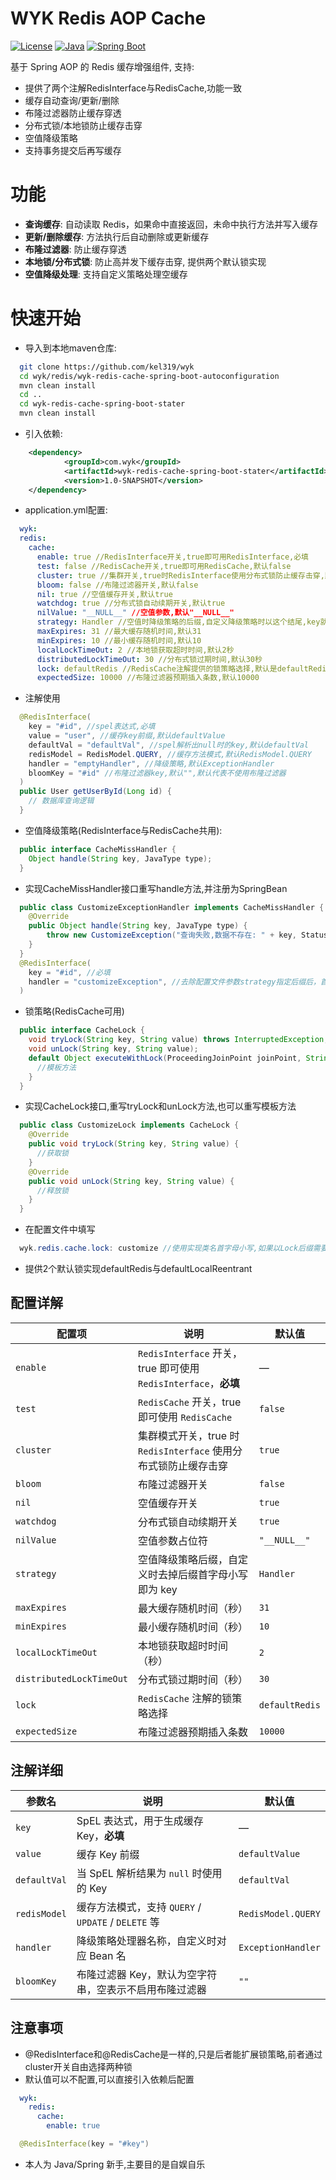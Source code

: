 # WYK Redis AOP Cache
[![License](https://img.shields.io/badge/license-MIT-blue.svg)](LICENSE)
[![Java](https://img.shields.io/badge/Java-17+-orange.svg)](https://www.java.com/)
[![Spring Boot](https://img.shields.io/badge/Spring%20Boot-2.7+-green.svg)](https://spring.io/projects/spring-boot)

基于 Spring AOP 的 Redis 缓存增强组件, 支持:
- 提供了两个注解RedisInterface与RedisCache,功能一致
- 缓存自动查询/更新/删除
- 布隆过滤器防止缓存穿透
- 分布式锁/本地锁防止缓存击穿
- 空值降级策略
- 支持事务提交后再写缓存
# 功能
- **查询缓存**: 自动读取 Redis，如果命中直接返回，未命中执行方法并写入缓存
- **更新/删除缓存**: 方法执行后自动删除或更新缓存
- **布隆过滤器**: 防止缓存穿透
- **本地锁/分布式锁**: 防止高并发下缓存击穿, 提供两个默认锁实现
- **空值降级处理**: 支持自定义策略处理空缓存
# 快速开始
- 导入到本地maven仓库:
```bash
  git clone https://github.com/kel319/wyk
  cd wyk/redis/wyk-redis-cache-spring-boot-autoconfiguration
  mvn clean install
  cd ..
  cd wyk-redis-cache-spring-boot-stater
  mvn clean install
```
- 引入依赖:
```xml
	<dependency>
			<groupId>com.wyk</groupId>
			<artifactId>wyk-redis-cache-spring-boot-stater</artifactId>
			<version>1.0-SNAPSHOT</version>
	</dependency>
```
- application.yml配置:
```yml
  wyk:
  redis:
    cache:
      enable: true //RedisInterface开关,true即可用RedisInterface,必填
      test: false //RedisCache开关,true即可用RedisCache,默认false
      cluster: true //集群开关,true时RedisInterface使用分布式锁防止缓存击穿,默认true
      bloom: false //布隆过滤器开关,默认false
      nil: true //空值缓存开关,默认true
      watchdog: true //分布式锁自动续期开关,默认true
      nilValue: "__NULL__" //空值参数,默认"__NULL__"
      strategy: Handler //空值时降级策略的后缀,自定义降级策略时以这个结尾,key就是删掉后缀首字母小写,默认Handler
      maxExpires: 31 //最大缓存随机时间,默认31
      minExpires: 10 //最小缓存随机时间,默认10
      localLockTimeOut: 2 //本地锁获取超时时间,默认2秒
      distributedLockTimeOut: 30 //分布式锁过期时间,默认30秒
      lock: defaultRedis //RedisCache注解提供的锁策略选择,默认是defaultRedis(分布式锁)
      expectedSize: 10000 //布隆过滤器预期插入条数,默认10000
```
- 注解使用
```java
  @RedisInterface(
    key = "#id", //spel表达式,必填
    value = "user", //缓存key前缀,默认defaultValue
    defaultVal = "defaultVal", //spel解析出null时的key,默认defaultVal
    redisModel = RedisModel.QUERY, //缓存方法模式,默认RedisModel.QUERY
    handler = "emptyHandler", //降级策略,默认ExceptionHandler
    bloomKey = "#id" //布隆过滤器key,默认"",默认代表不使用布隆过滤器
  )
  public User getUserById(Long id) {
    // 数据库查询逻辑
  }
```
- 空值降级策略(RedisInterface与RedisCache共用):
```java
  public interface CacheMissHandler {
    Object handle(String key, JavaType type);
  }
```
- 实现CacheMissHandler接口重写handle方法,并注册为SpringBean
```java
  public class CustomizeExceptionHandler implements CacheMissHandler {
    @Override
    public Object handle(String key, JavaType type) {
        throw new CustomizeException("查询失败,数据不存在: " + key, Status.BAD_REQUEST.getCode());
    }
  }
  @RedisInterface(
    key = "#id", //必填
    handler = "customizeException", //去除配置文件参数strategy指定后缀后，首字母小写
  )
```
- 锁策略(RedisCache可用)
```java
  public interface CacheLock {
    void tryLock(String key, String value) throws InterruptedException;
    void unLock(String key, String value);
    default Object executeWithLock(ProceedingJoinPoint joinPoint, String key, RedisUtil redisUtil) throws Throwable {
      //模板方法
    }
  }
```
- 实现CacheLock接口,重写tryLock和unLock方法,也可以重写模板方法
```java
  public class CustomizeLock implements CacheLock {
    @Override
    public void tryLock(String key, String value) {
      //获取锁
    }
    @Override
    public void unLock(String key, String value) {
      //释放锁
    }
  }
```
- 在配置文件中填写
```java
  wyk.redis.cache.lock: customize //使用实现类名首字母小写,如果以Lock后缀需要去除后缀
```
- 提供2个默认锁实现defaultRedis与defaultLocalReentrant
## 配置详解
| 配置项                     | 说明                                                                 | 默认值            |
|----------------------------|----------------------------------------------------------------------|-------------------|
| `enable`                   | `RedisInterface` 开关，true 即可使用 `RedisInterface`，**必填**           | —            |
| `test`                     | `RedisCache` 开关，true 即可使用 `RedisCache`                          | `false`           |
| `cluster`                  | 集群模式开关，true 时 `RedisInterface` 使用分布式锁防止缓存击穿           | `true`            |
| `bloom`                    | 布隆过滤器开关                                                        | `false`           |
| `nil`                      | 空值缓存开关                                                          | `true`            |
| `watchdog`                 | 分布式锁自动续期开关                                                 | `true`            |
| `nilValue`                 | 空值参数占位符                                                      | `"__NULL__"`      |
| `strategy`                 | 空值降级策略后缀，自定义时去掉后缀首字母小写即为 key                    | `Handler`         |
| `maxExpires`               | 最大缓存随机时间（秒）                                               | `31`              |
| `minExpires`               | 最小缓存随机时间（秒）                                               | `10`              |
| `localLockTimeOut`         | 本地锁获取超时时间（秒）                                            | `2`               |
| `distributedLockTimeOut`   | 分布式锁过期时间（秒）                                              | `30`              |
| `lock`                     | `RedisCache` 注解的锁策略选择                                        | `defaultRedis`    |
| `expectedSize`             | 布隆过滤器预期插入条数                                               | `10000`           |
## 注解详细
| 参数名           | 说明                                                                                  | 默认值                 |
|------------------|---------------------------------------------------------------------------------------|------------------------|
| `key`            | SpEL 表达式，用于生成缓存 Key，**必填**                                                  | —                      |
| `value`          | 缓存 Key 前缀                                                                         | `defaultValue`         |
| `defaultVal`     | 当 SpEL 解析结果为 `null` 时使用的 Key                                               | `defaultVal`           |
| `redisModel`     | 缓存方法模式，支持 `QUERY` / `UPDATE` / `DELETE` 等                                    | `RedisModel.QUERY`     |
| `handler`        | 降级策略处理器名称，自定义时对应 Bean 名                                               | `ExceptionHandler`     |
| `bloomKey`       | 布隆过滤器 Key，默认为空字符串，空表示不启用布隆过滤器                                   | `""`                   |


## 注意事项
- @RedisInterface和@RedisCache是一样的,只是后者能扩展锁策略,前者通过cluster开关自由选择两种锁
- 默认值可以不配置,可以直接引入依赖后配置
```yml
  wyk:
    redis:
      cache:
        enable: true
```
```java
  @RedisInterface(key = "#key")
```
- 本人为 Java/Spring 新手,主要目的是自娱自乐
